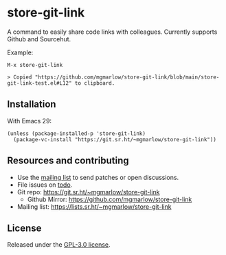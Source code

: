 # store-git-link

A command to easily share code links with colleagues. Currently supports Github and Sourcehut.

Example:

```
M-x store-git-link

> Copied "https://github.com/mgmarlow/store-git-link/blob/main/store-git-link-test.el#L12" to clipboard.
```

## Installation

With Emacs 29:

```elisp
(unless (package-installed-p 'store-git-link)
  (package-vc-install "https://git.sr.ht/~mgmarlow/store-git-link"))
```

## Resources and contributing

+ Use the [mailing list](https://lists.sr.ht/~mgmarlow/store-git-link) to send patches or open discussions.
+ File issues on [todo](https://todo.sr.ht/~mgmarlow/store-git-link).
+ Git repo: <https://git.sr.ht/~mgmarlow/store-git-link>
  - Github Mirror: <https://github.com/mgmarlow/store-git-link>
+ Mailing list: <https://lists.sr.ht/~mgmarlow/store-git-link>

## License

Released under the [GPL-3.0 license](./LICENSE).
